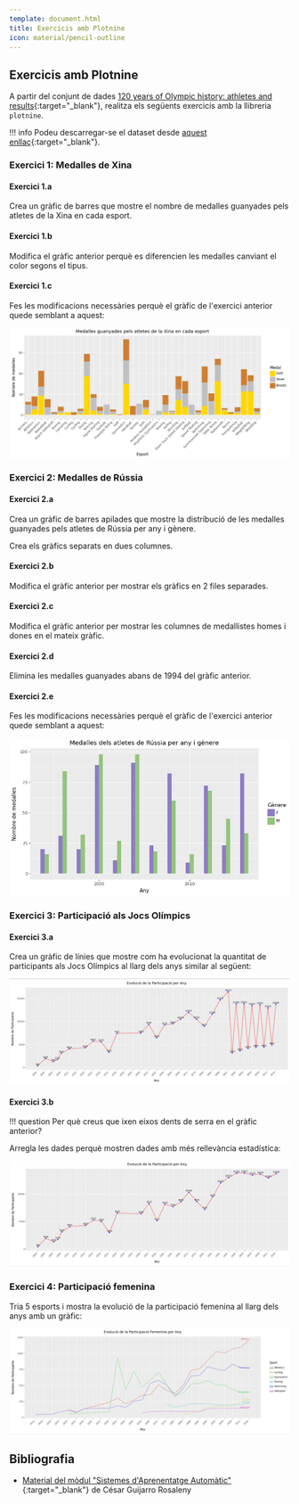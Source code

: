 ```yaml
---
template: document.html
title: Exercicis amb Plotnine
icon: material/pencil-outline
---
```


## Exercicis amb Plotnine
A partir del conjunt de dades
[120 years of Olympic history: athletes and results](https://www.kaggle.com/datasets/heesoo37/120-years-of-olympic-history-athletes-and-results){:target="_blank"},
realitza els següents exercicis amb la llibreria `plotnine`.

!!! info
    Podeu descarregar-se el dataset desde [aquest enllaç](https://raw.githubusercontent.com/cstorm125/information_value/refs/heads/master/data/120-years-of-olympic-history-athletes-and-results/athlete_events.csv){:target="_blank"}.

### Exercici 1: Medalles de Xina
#### Exercici 1.a
Crea un gràfic de barres que mostre el nombre de medalles guanyades pels atletes de la Xina en cada esport.


#### Exercici 1.b
Modifica el gràfic anterior perquè es diferencien les medalles canviant el color segons el tipus.

#### Exercici 1.c
Fes les modificacions necessàries perquè el gràfic de l'exercici anterior quede semblant a aquest:

![Medalles de Xina](img/exercicis/plotnine_exercici1.png)


### Exercici 2: Medalles de Rússia
#### Exercici 2.a
Crea un gràfic de barres apilades que mostre la
distribució de les medalles guanyades pels atletes de Rússia per any i gènere.

Crea els gràfics separats en dues columnes.

#### Exercici 2.b
Modifica el gràfic anterior per mostrar els gràfics en 2 files separades.

#### Exercici 2.c
Modifica el gràfic anterior per mostrar les columnes de medallistes homes i dones en el mateix gràfic.

#### Exercici 2.d
Elimina les medalles guanyades abans de 1994 del gràfic anterior.

#### Exercici 2.e
Fes les modificacions necessàries perquè el gràfic de l'exercici anterior quede semblant a aquest:

![Medalles de Rússia](img/exercicis/plotnine_exercici2.png)


### Exercici 3: Participació als Jocs Olímpics
#### Exercici 3.a
Crea un gràfic de línies que mostre com ha evolucionat
la quantitat de participants als Jocs Olímpics al llarg dels anys similar al següent:

![Participació als Jocs Olímpics](img/exercicis/plotnine_exercici3a.png)


#### Exercici 3.b

!!! question
    Per què creus que ixen eixos dents de serra en el gràfic anterior?

Arregla les dades perquè mostren dades amb més rellevància estadística:

![Participació als Jocs Olímpics](img/exercicis/plotnine_exercici3b.png)


### Exercici 4: Participació femenina
Tria 5 esports i mostra la evolució de la participació femenina al llarg dels anys amb un gràfic:

![Participació femenina](img/exercicis/plotnine_exercici4.png)

## Bibliografia
- [Material del mòdul "Sistemes d'Aprenentatge Automàtic"](https://cesguiro.es/){:target="_blank"} de César Guijarro Rosaleny
